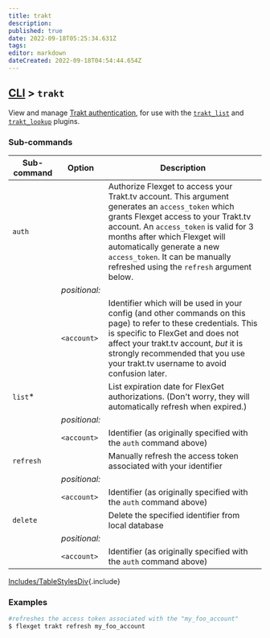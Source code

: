 ```yaml
---
title: trakt
description: 
published: true
date: 2022-09-18T05:25:34.631Z
tags: 
editor: markdown
dateCreated: 2022-09-18T04:54:44.654Z
---
```


## [CLI](/CLI) > `trakt`
View and manage [Trakt authentication](/Trakt_Authentication), for use with the [`trakt_list`](/Plugins/List/trakt_list) and [`trakt_lookup`](/Plugins/trakt_lookup) plugins.

### Sub-commands
| Sub-command | Option | Description |
| --- | --- | --- |
| `auth` || Authorize Flexget to access your Trakt.tv account. This argument generates an `access_token` which grants Flexget access to your Trakt.tv account. An `access_token` is valid for 3 months after which Flexget will automatically generate a new `access_token`. It can be manually refreshed using the `refresh` argument below.|
|| *positional:* |
|| `<account>`| Identifier which will be used in your config (and other commands on this page) to refer to these credentials. This is specific to FlexGet and does not affect your trakt.tv account, _but_ it is strongly recommended that you use your trakt.tv username to avoid confusion later.
| `list`* || List expiration date for FlexGet authorizations. (Don't worry, they will automatically refresh when expired.) |
|| *positional:* |
|| `<account>`| Identifier (as originally specified with the `auth` command above)
| `refresh` || Manually refresh the access token associated with your identifier |
|| *positional:* |
|| `<account>`|Identifier (as originally specified with the `auth` command above)
| `delete` || Delete the specified identifier from local database |
|| *positional:* |
|| `<account>`| Identifier (as originally specified with the `auth` command above)
[Includes/TableStylesDiv](/Includes/TableStylesDiv){.include}

### Examples
```bash
#refreshes the access token associated with the "my_foo_account"
$ flexget trakt refresh my_foo_account
```